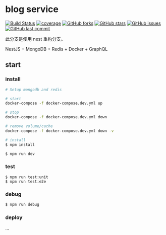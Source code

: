 # blog service

[![Build Status](https://travis-ci.org/jkchao/blog-service.svg?branch=nest)](https://travis-ci.org/jkchao/blog-service)
[![coverage](https://codecov.io/gh/jkchao/blog-service/branch/nest/graph/badge.svg)](https://codecov.io/gh/jkchao/blog-service)
[![GitHub forks](https://img.shields.io/github/forks/jkchao/blog-service.svg?style=flat-square)](https://github.com/jkchao/blog-service/network) [![GitHub stars](https://img.shields.io/github/stars/jkchao/blog-service.svg?style=flat-square)](https://github.com/jkchao/blog-service/stargazers) [![GitHub issues](https://img.shields.io/github/issues/jkchao/blog-service.svg?style=flat-square)](https://github.com/jkchao/blog-service/issues)
[![GitHub last commit](https://img.shields.io/github/last-commit/jkchao/blog-service.svg?style=flat-square)](https://github.com/jkchao/blog-service/commits/master)

此分支是使用 nest 重构分支。

NestJS + MongoDB + Redis + Docker + GraphQL

## start

### install

```bash
# Setup mongodb and redis

# start
docker-compose -f docker-compose.dev.yml up

# stop
docker-compose -f docker-compose.dev.yml down

# remove volume/cache
docker-compose -f docker-compose.dev.yml down -v

# install
$ npm install

$ npm run dev
```

### test

```bast
$ npm run test:unit
$ npm run test:e2e
```

### debug

```bash
$ npm run debug
```

### deploy

...
